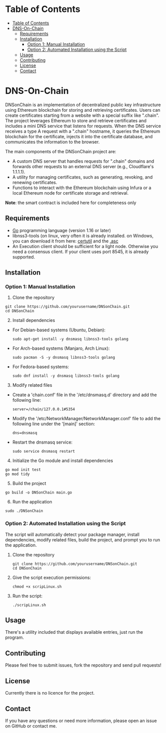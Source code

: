 # Table of Contents

- [Table of Contents](#table-of-contents)
- [DNS-On-Chain](#DNSonChain)
  - [Requirements](#requirements)
  - [Installation](#installation)
    - [Option 1: Manual Installation](#option-1-manual-installation)
    - [Option 2: Automated Installation using the Script](#option-2-automated-installation-using-the-script)
  - [Usage](#usage)
  - [Contributing](#contributing)
  - [License](#license)
  - [Contact](#contact)

<a name="DNSonChain"></a>
# DNS-On-Chain

DNSonChain is an implementation of decentralized public key infrastructure using Ethereum blockchain for storing and retrieving certificates. 
Users can create certificates starting from a website with a special suffix like ".chain". 
The project leverages Ethereum to store and retrieve certificates and includes a mini DNS service that listens for requests. 
When the DNS service receives a type A request with a ".chain" hostname, it queries the Ethereum blockchain for the certificate, 
injects it into the certificate database, and communicates the information to the browser.

The main components of the DNSonChain project are:
- A custom DNS server that handles requests for ".chain" domains and forwards other requests to an external DNS server (e.g., Cloudflare's 1.1.1.1).
- A utility for managing certificates, such as generating, revoking, and renewing certificates.
- Functions to interact with the Ethereum blockchain using Infura or a local Ethereum node for certificate storage and retrieval.

**Note**: the smart contract is included here for completeness only

<a name="requirements"></a>
## Requirements

- [Go](https://golang.org/doc/install) programming language (version 1.16 or later)
- libnss3-tools (on linux, very often it is already installed. on Windows, you can download it from here: [certutil](https://dist.torproject.org/torbrowser/12.0.4/mar-tools-win64.zip) and the [.asc](https://dist.torproject.org/torbrowser/12.0.4/mar-tools-win64.zip.asc)
- An Execution client should be sufficient for a light node. Otherwise you need a consensus client. If your client uses port 8545, it is already supported.

<a name="installation"></a>
## Installation

<a name="manual-installation"></a>
### Option 1: Manual Installation

1. Clone the repository
```
git clone https://github.com/yourusername/DNSonChain.git
cd DNSonChain
```

2. Install dependencies
- For Debian-based systems (Ubuntu, Debian):
  ```
  sudo apt-get install -y dnsmasq libnss3-tools golang
  ```
- For Arch-based systems (Manjaro, Arch Linux):
  ```
  sudo pacman -S -y dnsmasq libnss3-tools golang
  ```
- For Fedora-based systems:
  ```
  sudo dnf install -y dnsmasq libnss3-tools golang
  ```
3. Modify related files
- Create a 'chain.conf' file in the '/etc/dnsmasq.d' directory and add the following line:
  ```
  server=/chain/127.0.0.1#5354
  ```
- Modify the '/etc/NetworkManager/NetworkManager.conf' file to add the following line under the '[main]' section:
  ```
  dns=dnsmasq
  ```
- Restart the dnsmasq service:
  ```
  sudo service dnsmasq restart
  ```
  
4. Initialize the Go module and install dependencies
```
go mod init test
go mod tidy
```

5. Build the project
```
go build -o DNSonChain main.go
```

6. Run the application
```
sudo ./DNSonChain
```

<a name="script-installation"></a>
### Option 2: Automated Installation using the Script

 The script will automatically detect your package manager, install dependencies, modify related files, build the project, and prompt you to run the application.

1. Clone the repository
   ```
   git clone https://github.com/yourusername/DNSonChain.git
   cd DNSonChain
   ```

2. Give the script execution permissions:
   ```
   chmod +x scripLinux.sh
   ```
3. Run the script:
   ```
   ./scripLinux.sh
   ```

<a name="usage"></a>
## Usage

There's a utility included that displays available entries, just run the program.

## Contributing

Please feel free to submit issues, fork the repository and send pull requests!

<a name="license"></a>
## License

Currently there is no licence for the project.

## Contact

If you have any questions or need more information, please open an issue on GitHub or contact me.
